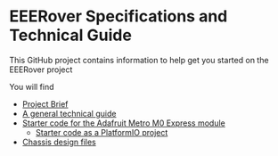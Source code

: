 # EEERover Specifications and Technical Guide

This GitHub project contains information to help get you started on the EEERover project

You will find
 - [Project Brief](doc/brief.md)
 - [A general technical guide](doc/README.md)
 - [Starter code for the Adafruit Metro M0 Express module](metro-starter-arduino/README.md)
   - [Starter code as a PlatformIO project](metro-starter-pio/README.md)
 - [Chassis design files](mech/)
